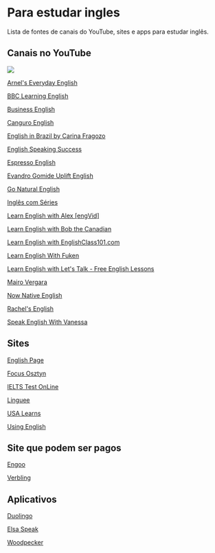# Para estudar ingles
Lista de fontes de canais do YouTube, sites e apps para estudar inglês.

## Canais no YouTube
![](https://img.shields.io/badge/Youtube-blue.svg)

[Arnel's Everyday English](https://www.youtube.com/c/ArnelsEverydayEnglish)

[BBC Learning English](https://www.youtube.com/user/bbclearningenglish)

[Business English](https://www.youtube.com/c/Businessenglishpod)

[Canguro English](https://www.youtube.com/c/Canguroenglish)

[English in Brazil by Carina Fragozo ](https://www.youtube.com/c/CarinaFragozo)

[English Speaking Success](https://www.youtube.com/c/EnglishSpeakingSuccess)

[Espresso English](https://www.youtube.com/c/EspressoEnglishNet)

[Evandro Gomide Uplift English](https://www.youtube.com/c/EvandroGomideUpliftEnglish)

[Go Natural English](https://www.youtube.com/c/GoNaturalEnglish)

[Inglês com Séries](https://www.youtube.com/c/Ingl%C3%AAscomS%C3%A9ries)

[Learn English with Alex [engVid]](https://www.youtube.com/c/engvidAlex)

[Learn English with Bob the Canadian](https://www.youtube.com/c/LearnEnglishwithBobtheCanadian)

[Learn English with EnglishClass101.com](https://www.youtube.com/channel/UCeTVoczn9NOZA9blls3YgUg)

[Learn English With Fuken](https://www.youtube.com/channel/UCPqrEgBEHVj4vDITrClNQIw)

[Learn English with Let's Talk - Free English Lessons ](https://www.youtube.com/c/letstalk)

[Mairo Vergara](https://www.youtube.com/user/MairoVergara)

[Now Native English](https://www.youtube.com/c/KevinPorter)

[Rachel's English](https://www.youtube.com/c/rachelsenglish)

[Speak English With Vanessa ](https://www.youtube.com/c/TeacherVanessa)

## Sites

[English Page](https://www.englishpage.com/index.html)

[Focus Osztyn](https://www.focus.olsztyn.pl/)

[IELTS Test OnLine](https://ieltsonlinetests.com/ielts-exam-library)

[Linguee](https://www.linguee.com.br/)

[USA Learns](https://www.usalearns.org/)

[Using English](https://www.usingenglish.com/)


## Site que podem ser pagos

[Engoo](https://engoo.com.br/)

[Verbling](https://verbling.com)


## Aplicativos

[Duolingo](https://pt.duolingo.com/)

[Elsa Speak](https://elsaspeak.com/)

[Woodpecker](https://www.woodpeckerlearning.com/)
